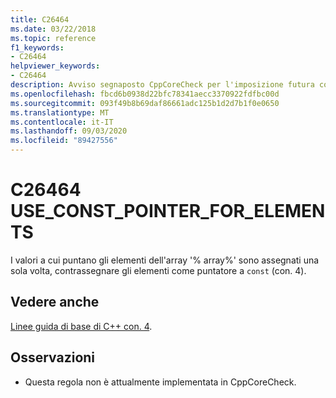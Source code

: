 ```yaml
---
title: C26464
ms.date: 03/22/2018
ms.topic: reference
f1_keywords:
- C26464
helpviewer_keywords:
- C26464
description: Avviso segnaposto CppCoreCheck per l'imposizione futura con. 4
ms.openlocfilehash: fbcd6b0938d22bfc78341aecc3370922fdfbc00d
ms.sourcegitcommit: 093f49b8b69daf86661adc125b1d2d7b1f0e0650
ms.translationtype: MT
ms.contentlocale: it-IT
ms.lasthandoff: 09/03/2020
ms.locfileid: "89427556"
---
```

# <a name="c26464-use_const_pointer_for_elements"></a>C26464 USE_CONST_POINTER_FOR_ELEMENTS

I valori a cui puntano gli elementi dell'array '% array%' sono assegnati una sola volta, contrassegnare gli elementi come puntatore a `const` (con. 4). 

## <a name="see-also"></a>Vedere anche
[Linee guida di base di C++ con. 4](https://github.com/isocpp/CppCoreGuidelines/blob/master/CppCoreGuidelines.md#con4-use-const-to-define-objects-with-values-that-do-not-change-after-construction).

## <a name="remarks"></a>Osservazioni
- Questa regola non è attualmente implementata in CppCoreCheck. 
